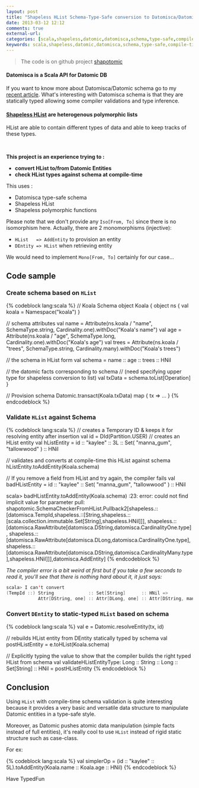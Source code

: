 ```yaml
---
layout: post
title: "Shapeless HList Schema-Type-Safe conversion to Datomisca/Datomic Entities"
date: 2013-03-12 12:12
comments: true
external-url: 
categories: [scala,shapeless,datomic,datomisca,schema,type-safe,compile-time]
keywords: scala,shapeless,datomic,datomisca,schema,type-safe,compile-time
---
```


> The code is on github project [shapotomic](https://github.com/mandubian/shapotomic)

#### Datomisca is a Scala API for Datomic DB

If you want to know more about Datomisca/Datomic schema go to my [recent article](http://mandubian.com/2013/03/04/datomisca-schema/). What's interesting with Datomisca schema is that they are statically typed allowing some compiler validations and type inference.

#### [Shapeless HList](https://github.com/milessabin/shapeless) are heterogenous polymorphic lists 
HList are able to contain different types of data and able to keep tracks of these types.

<br/>
<div class="well">
<b><p>This project is an experience trying to :</p>

<ul>
  <li>convert HList to/from Datomic Entities</li>
  <li>check HList types against schema at compile-time</li>
</ul></b>
</div>

This uses :

- Datomisca type-safe schema
- Shapeless HList
- Shapeless polymorphic functions

Please note that we don't provide any `Iso[From, To]` since there is no isomorphism here.
Actually, there are 2 monomorphisms (injective):

- `HList   => AddEntity` to provision an entity 
- `DEntity => HList` when retrieving entity

We would need to implement `Mono[From, To]` certainly for our case...

## Code sample

### Create schema based on `HList`

{% codeblock lang:scala %}
// Koala Schema
object Koala {
  object ns {
    val koala = Namespace("koala")
  }

  // schema attributes
  val name        = Attribute(ns.koala / "name", SchemaType.string, Cardinality.one).withDoc("Koala's name")
  val age         = Attribute(ns.koala / "age", SchemaType.long, Cardinality.one).withDoc("Koala's age")
  val trees       = Attribute(ns.koala / "trees", SchemaType.string, Cardinality.many).withDoc("Koala's trees")

  // the schema in HList form
  val schema = name :: age :: trees :: HNil

  // the datomic facts corresponding to schema 
  // (need specifying upper type for shapeless conversion to list)
  val txData = schema.toList[Operation]
}

// Provision schema
Datomic.transact(Koala.txData) map { tx => ... }
{% endcodeblock %}

### Validate `HList` against Schema

{% codeblock lang:scala %}
// creates a Temporary ID & keeps it for resolving entity after insertion
val id = DId(Partition.USER)
// creates an HList entity 
val hListEntity = 
  id :: "kaylee" :: 3L :: 
  Set( "manna_gum", "tallowwood" ) :: 
  HNil

// validates and converts at compile-time this HList against schema
hListEntity.toAddEntity(Koala.schema)

// If you remove a field from HList and try again, the compiler fails
val badHListEntity = 
  id :: "kaylee" :: 
  Set( "manna_gum", "tallowwood" ) :: 
  HNil

scala> badHListEntity.toAddEntity(Koala.schema)
<console>:23: error: could not find implicit value for parameter pull: 
  shapotomic.SchemaCheckerFromHList.Pullback2[shapeless.::[datomisca.TempId,shapeless.::[String,shapeless.::[scala.collection.immutable.Set[String],shapeless.HNil]]],
  shapeless.::[datomisca.RawAttribute[datomisca.DString,datomisca.CardinalityOne.type],
  shapeless.::[datomisca.RawAttribute[datomisca.DLong,datomisca.CardinalityOne.type],
  shapeless.::[datomisca.RawAttribute[datomisca.DString,datomisca.CardinalityMany.type],shapeless.HNil]]],datomisca.AddEntity]
{% endcodeblock %}


_The compiler error is a bit weird at first but if you take a few seconds to read it, you'll see that there is nothing hard about it, it just says:_

```scala
scala> I can't convert 
(TempId ::) String             :: Set[String]      :: HNil => 
            Attr[DString, one] :: Attr[DLong, one] :: Attr[DString, many] :: HNil
```

### Convert `DEntity` to static-typed `HList` based on schema

{% codeblock lang:scala %}
val e = Datomic.resolveEntity(tx, id)

// rebuilds HList entity from DEntity statically typed by schema
val postHListEntity = e.toHList(Koala.schema)

// Explicitly typing the value to show that the compiler builds the right typed HList from schema
val validateHListEntityType: Long :: String :: Long :: Set[String] :: HNil = postHListEntity
{% endcodeblock %}

## Conclusion

Using `HList` with compile-time schema validation is quite interesting because it provides a very basic and versatile data structure to manipulate Datomic entities in a type-safe style.

Moreover, as Datomic pushes atomic data manipulation (simple facts instead of full entities), it's really cool to use `HList` instead of rigid static structure such as case-class. 

For ex:

{% codeblock lang:scala %}
val simplerOp = (id :: "kaylee" :: 5L).toAddEntity(Koala.name :: Koala.age :: HNil)
{% endcodeblock %}

Have TypedFun
